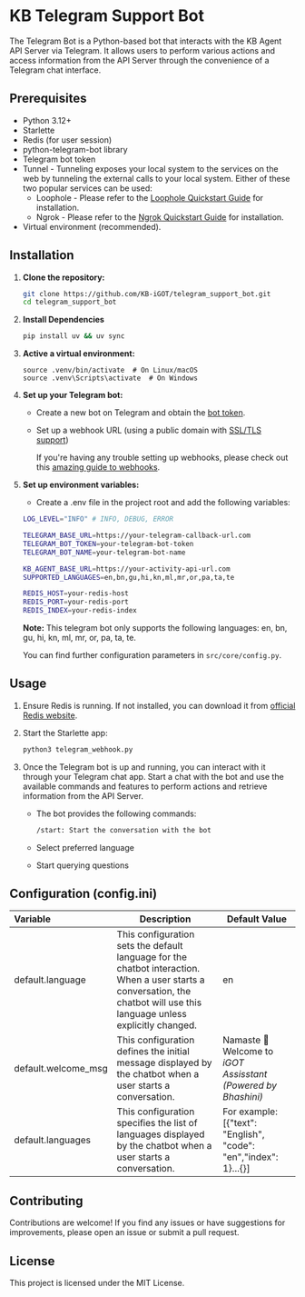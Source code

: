 # KB Telegram Support Bot

The Telegram Bot is a Python-based bot that interacts with the KB Agent API Server via Telegram. It allows users to perform various actions and access information from the API Server through the convenience of a Telegram chat interface.

## Prerequisites

- Python 3.12+
- Starlette
- Redis (for user session)
- python-telegram-bot library
- Telegram bot token
- Tunnel - Tunneling exposes your local system to the services on the web by tunneling the external calls to your local system. Either of these two popular services can be used:
   - Loophole - Please refer to the [Loophole Quickstart Guide](https://loophole.cloud/download/) for installation.
   - Ngrok - Please refer to the [Ngrok Quickstart Guide](https://ngrok.com/docs#getting-started) for installation.
- Virtual environment (recommended).

## Installation

1. **Clone the repository:**

   ```bash
   git clone https://github.com/KB-iGOT/telegram_support_bot.git
   cd telegram_support_bot
   ```
2. **Install Dependencies**

   ```bash
   pip install uv && uv sync
   ```

3.  **Active a virtual environment:**

    ```bashs
    source .venv/bin/activate  # On Linux/macOS
    source .venv\Scripts\activate  # On Windows
    ```


4. **Set up your Telegram bot:**
   - Create a new bot on Telegram and obtain the [bot token](https://core.telegram.org/bots/tutorial#obtain-your-bot-token).
   - Set up a webhook URL (using a public domain with [SSL/TLS support](https://core.telegram.org/bots/webhooks#always-ssl-tls))

     If you're having any trouble setting up webhooks, please check out this [amazing guide to webhooks](https://core.telegram.org/bots/webhooks).

5. **Set up environment variables:**
   - Create a .env file in the project root and add the following variables:
   ```bash
   LOG_LEVEL="INFO" # INFO, DEBUG, ERROR

   TELEGRAM_BASE_URL=https://your-telegram-callback-url.com
   TELEGRAM_BOT_TOKEN=your-telegram-bot-token
   TELEGRAM_BOT_NAME=your-telegram-bot-name
   
   KB_AGENT_BASE_URL=https://your-activity-api-url.com 
   SUPPORTED_LANGUAGES=en,bn,gu,hi,kn,ml,mr,or,pa,ta,te
   
   REDIS_HOST=your-redis-host
   REDIS_PORT=your-redis-port
   REDIS_INDEX=your-redis-index
   ```
   **Note:** This telegram bot only supports the following languages: en, bn, gu, hi, kn, ml, mr, or, pa, ta, te.

   You can find further configuration parameters in `src/core/config.py`.

## Usage

1. Ensure Redis is running. If not installed, you can download it from [official Redis website](https://redis.io/).

2. Start the Starlette app:
   ```bash
   python3 telegram_webhook.py
   ```

3. Once the Telegram bot is up and running, you can interact with it through your Telegram chat app. Start a chat with the bot and use the available commands and features to perform actions and retrieve information from the API Server.

   - The bot provides the following commands:

      ```bash 
      /start: Start the conversation with the bot
      ```
   - Select preferred language
   - Start querying questions

## Configuration (config.ini)

| Variable                        | Description                                                                                    | Default Value                        |
|:--------------------------------|------------------------------------------------------------------------------------------------|--------------------------------------|
| default.language      | This configuration sets the default language for the chatbot interaction. When a user starts a conversation, the chatbot will use this language unless explicitly changed. | en                                    |
| default.welcome_msg         | This configuration defines the initial message displayed by the chatbot when a user starts a conversation.      | Namaste 🙏 Welcome to *iGOT Assisstant* _(Powered by Bhashini)_                                |
| default.languages    | This configuration specifies the list of languages displayed by the chatbot  when a user starts a conversation.                                                           |  For example: [{"text": "English", "code": "en","index": 1}...{}]    |

## Contributing
Contributions are welcome! If you find any issues or have suggestions for improvements, please open an issue or submit a pull request.

## License
This project is licensed under the MIT License.
